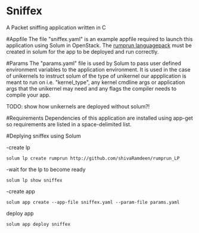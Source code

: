 # Sniffex
A Packet sniffing application written in C

#Appfile
The file "sniffex.yaml" is an example appfile required to launch this application using Solum in OpenStack.
The [rumprun languagepack](https://github.com/shivaRamdeen/rumprun_LP) must be created in solum for the app to be deployed and run correctly.

#Params
The "params.yaml" file is used by Solum to pass user defined environment variables to the application environment. It is used in the case of unikernels to instruct solum of the type of unikernel our appplication is meant to run on i.e. "kernel_type", any kernel cmdline args or application args that the unikernel may need and any flags the compiler needs to compile your app.

TODO: show how unikernels are deployed without solum?!

#Requirements
Dependencies of this application are installed using app-get so requirements are listed in a space-delimited list.

#Deplying sniffex using Solum

-create lp
```
solum lp create rumprun http://github.com/shivaRamdeen/rumprun_LP
```
-wait for the lp to become ready
```
solum lp show sniffex
```
-create app
```
solum app create --app-file sniffex.yaml --param-file params.yaml
```
deploy app
```
solum app deploy sniffex
```
